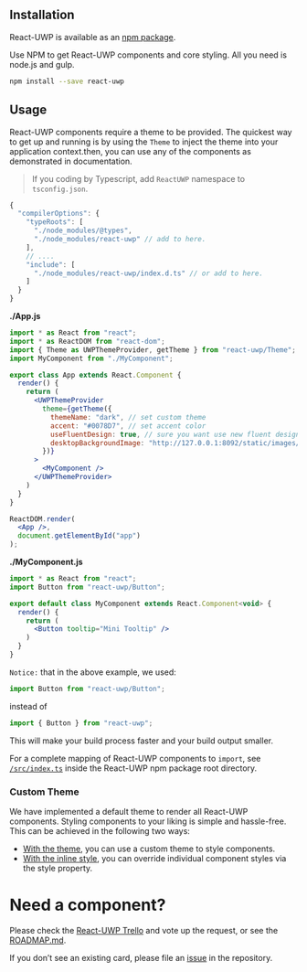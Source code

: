 ## Installation
React-UWP is available as an [npm package](https://www.npmjs.org/package/react-uwp).

Use NPM to get React-UWP components and core styling. All you need is node.js and gulp.

``` bash
npm install --save react-uwp
```

## Usage
React-UWP components require a theme to be provided.
The quickest way to get up and running is by using the `Theme` to inject the theme into your application context.then, you can use any of the components as demonstrated in documentation.

> If you coding by Typescript, add `ReactUWP` namespace to `tsconfig.json`.

``` js
{
  "compilerOptions": {
    "typeRoots": [
      "./node_modules/@types",
      "./node_modules/react-uwp" // add to here.
    ],
    // ....
    "include": [
      "./node_modules/react-uwp/index.d.ts" // or add to here.
    ]
  }
}
```


**./App.js**
```jsx
import * as React from "react";
import * as ReactDOM from "react-dom";
import { Theme as UWPThemeProvider, getTheme } from "react-uwp/Theme";
import MyComponent from "./MyComponent";

export class App extends React.Component {
  render() {
    return (
      <UWPThemeProvider
        theme={getTheme({
          themeName: "dark", // set custom theme
          accent: "#0078D7", // set accent color
          useFluentDesign: true, // sure you want use new fluent design.
          desktopBackgroundImage: "http://127.0.0.1:8092/static/images/jennifer-bailey-10753.jpg" // set global desktop background image
        })}
      >
        <MyComponent />
      </UWPThemeProvider>
    )
  }
}

ReactDOM.render(
  <App />,
  document.getElementById("app")
);
```

**./MyComponent.js**
```jsx
import * as React from "react";
import Button from "react-uwp/Button";

export default class MyComponent extends React.Component<void> {
  render() {
    return (
      <Button tooltip="Mini Tooltip" />
    )
  }
}
```
`Notice:` that in the above example, we used:
```jsx
import Button from "react-uwp/Button";
```

instead of
```jsx
import { Button } from "react-uwp";
```

This will make your build process faster and your build output smaller.

For a complete mapping of React-UWP components to `import`,
see [`/src/index.ts`](https://github.com/myxvisual/react-uwp/blob/master/src/index.ts) inside the React-UWP npm package root directory.

### Custom Theme

We have implemented a default theme to render all React-UWP components.
Styling components to your liking is simple and hassle-free.
This can be achieved in the following two ways:
- [With the theme](/styles/styling-components/custom-theme), you can use a custom theme to style components.
- [With the inline style](/styles/styling-components/use-inlinestyle-replace-the-default-style), you can override individual
component styles via the style property.

# Need a component?
Please check the [React-UWP Trello](https://trello.com/b/lrDKBog2/react-uwp-requests) and vote up the request, or see the [ROADMAP.md](https://github.com/myxvisual/react-uwp/blob/master/ROADMAP.md).

If you don’t see an existing card, please file an [issue](https://github.com/myxvisual/react-uwp/issues) in the repository.
